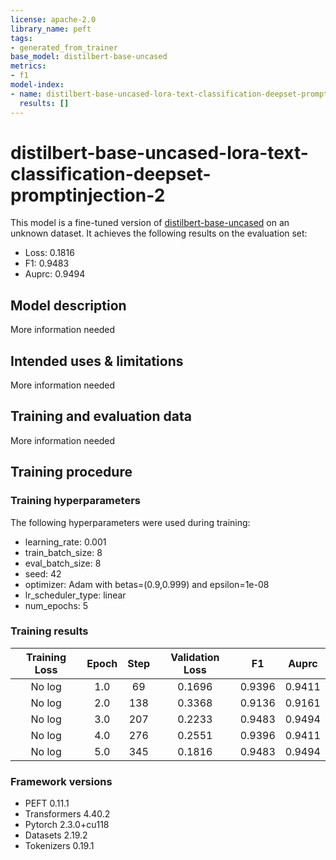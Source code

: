 ```yaml
---
license: apache-2.0
library_name: peft
tags:
- generated_from_trainer
base_model: distilbert-base-uncased
metrics:
- f1
model-index:
- name: distilbert-base-uncased-lora-text-classification-deepset-promptinjection-2
  results: []
---
```


<!-- This model card has been generated automatically according to the information the Trainer had access to. You
should probably proofread and complete it, then remove this comment. -->

# distilbert-base-uncased-lora-text-classification-deepset-promptinjection-2

This model is a fine-tuned version of [distilbert-base-uncased](https://huggingface.co/distilbert-base-uncased) on an unknown dataset.
It achieves the following results on the evaluation set:
- Loss: 0.1816
- F1: 0.9483
- Auprc: 0.9494

## Model description

More information needed

## Intended uses & limitations

More information needed

## Training and evaluation data

More information needed

## Training procedure

### Training hyperparameters

The following hyperparameters were used during training:
- learning_rate: 0.001
- train_batch_size: 8
- eval_batch_size: 8
- seed: 42
- optimizer: Adam with betas=(0.9,0.999) and epsilon=1e-08
- lr_scheduler_type: linear
- num_epochs: 5

### Training results

| Training Loss | Epoch | Step | Validation Loss | F1     | Auprc  |
|:-------------:|:-----:|:----:|:---------------:|:------:|:------:|
| No log        | 1.0   | 69   | 0.1696          | 0.9396 | 0.9411 |
| No log        | 2.0   | 138  | 0.3368          | 0.9136 | 0.9161 |
| No log        | 3.0   | 207  | 0.2233          | 0.9483 | 0.9494 |
| No log        | 4.0   | 276  | 0.2551          | 0.9396 | 0.9411 |
| No log        | 5.0   | 345  | 0.1816          | 0.9483 | 0.9494 |


### Framework versions

- PEFT 0.11.1
- Transformers 4.40.2
- Pytorch 2.3.0+cu118
- Datasets 2.19.2
- Tokenizers 0.19.1